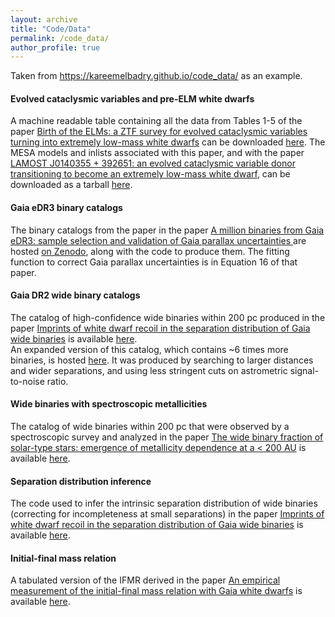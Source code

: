 ```yaml
---
layout: archive
title: "Code/Data"
permalink: /code_data/
author_profile: true
---
```


Taken from https://kareemelbadry.github.io/code_data/ as an example.

<h4>Evolved cataclysmic variables and pre-ELM white dwarfs</h4>
A machine readable table containing all the data from Tables 1-5 of the paper <a href="https://ui.adsabs.harvard.edu/abs/2021arXiv210804255E/abstract">Birth of the ELMs: a ZTF survey for evolved cataclysmic variables turning into extremely low-mass white dwarfs</a> can be downloaded <a href="https://kareemelbadry.github.io/files/summary_table_birth_of_the_elms.csv">here</a>. The MESA models and inlists associated with this paper, and with the paper <a href="https://ui.adsabs.harvard.edu/abs/2021MNRAS.505.2051E/abstract">LAMOST J0140355 + 392651: an evolved cataclysmic variable donor transitioning to become an extremely low-mass white dwarf</a>, can be downloaded as a tarball  <a href="https://kareemelbadry.github.io/files/MESA_models.tar.gz">here</a>. 



<h4>Gaia eDR3 binary catalogs</h4>
The binary catalogs from the paper in the paper <a href="https://ui.adsabs.harvard.edu/abs/2021arXiv210105282E/abstract">A million binaries from Gaia eDR3: sample selection and validation of Gaia parallax uncertainties
</a> are hosted <a href="https://zenodo.org/record/4435257">on Zenodo</a>, along with the code to produce them. The fitting function to correct Gaia parallax uncertainties is in Equation 16 of that paper. 


<h4>Gaia DR2 wide binary catalogs</h4>
The catalog of high-confidence wide binaries within 200 pc produced in the paper <a href="https://ui.adsabs.harvard.edu/abs/2018MNRAS.480.4884E/abstract">Imprints of white dwarf recoil in the separation distribution of Gaia wide binaries</a> is available <a href="https://sites.google.com/site/dr2binaries200pc/data">here</a>. 
<br>
An expanded version of this catalog, which contains ~6 times more binaries, is hosted <a href="https://zenodo.org/record/3437987">here</a>. It was produced by searching to larger distances and wider separations, and using less stringent cuts on astrometric signal-to-noise ratio.

<h4>Wide binaries with spectroscopic metallicities</h4>
The catalog of wide binaries within 200 pc that were observed by a spectroscopic survey and analyzed in the paper <a href="https://ui.adsabs.harvard.edu/abs/2019MNRAS.482L.139E/abstract">The wide binary fraction of solar-type stars: emergence of metallicity dependence at a < 200 AU</a> is available <a href="https://sites.google.com/site/dr2binariesspectra/data">here</a>.

<h4>Separation distribution inference</h4>
The code used to infer the intrinsic separation distribution of wide binaries (correcting for incompleteness at small separations) in the paper <a href="https://ui.adsabs.harvard.edu/abs/2018MNRAS.480.4884E/abstract">Imprints of white dwarf recoil in the separation distribution of Gaia wide binaries</a> is available <a href="https://github.com/kareemelbadry/sep_dist">here</a>.

<h4>Initial-final mass relation</h4>
A tabulated version of the IFMR derived in the paper <a href="https://ui.adsabs.harvard.edu/abs/2018ApJ...860L..17E/abstract">An empirical measurement of the initial-final mass relation with Gaia white dwarfs</a> is available <a href="https://kareemelbadry.github.io/files/ElBadry_Gaia_IFMR.txt">here</a>.
